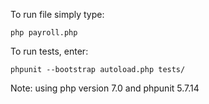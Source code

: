 To run file simply type:

```
php payroll.php
```

To run tests, enter:

```
phpunit --bootstrap autoload.php tests/
```

Note: using php version 7.0 and phpunit 5.7.14
